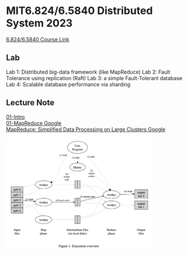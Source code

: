 # MIT6.824/6.5840 Distributed System 2023

[6.824/6.5840 Course Link](https://pdos.csail.mit.edu/6.824/)

## Lab

Lab 1: Distributed big-data framework (like MapReduce)
Lab 2: Fault Tolerance using replication (Raft)
Lab 3: a simple Fault-Tolerant database
Lab 4: Scalable database performance via sharding

## Lecture Note

[01-Intro](./Lecture/01-Intro.md)  
[01-MapReduce Google](./Lecture/01-MapReduce.md)  
[MapReduce: Simplified Data Processing on Large Clusters Google](./Paper/01-mapreduce.pdf)  

<img src="./Paper/01-Execution.png" alt="Execution Diagram " width= "80%">
